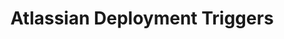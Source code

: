 ---
description: Uses Async call to lucene index for super fast autocompletion to address
  performance issue loading config.
fact: Reduce page load time from minutes to instantaneous.
featured: true
image: /img/deploysonly.webp
#link: https://bitbucket.org/atlassianlabs/bamboo-after-deployment-trigger/pull-requests/2/fixes-issue-2-eliminate/diff
sitemap:
  priority: 0.8
tags:
- Java
- jQuery
- REST APIs
- Bamboo
- JSON
title: Atlassian Deployment Triggers
weight: 100
---